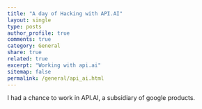 ```yaml
---
title: "A day of Hacking with API.AI"
layout: single
type: posts
author_profile: true
comments: true
category: General
share: true
related: true
excerpt: "Working with api.ai"
sitemap: false
permalink: /general/api_ai.html
---
```


I had a chance to work in API.AI, a subsidiary of google products.

